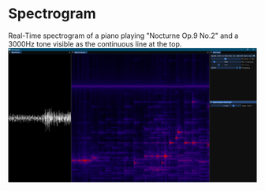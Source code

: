 # Spectrogram

Real-Time spectrogram of a piano playing "Nocturne Op.9 No.2" and a 3000Hz tone visible as the continuous line at the top.
![Spectrogram Example](Screenshots/Example.png?raw=true)
